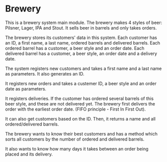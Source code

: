 # Brewery

This is a brewery system main module. The brewery makes 4 styles of beer: Pilsner, Lager, IPA and Stout. It sells beer in barrels and only takes orders. 

The brewery stores its customers' data in this system. Each customer has an ID, a first name, a last name, ordered barrels and delivered barrels. Each ordered barrel has a customer, a beer style and an order date. Each delivered barrel has a customer, a beer style, an order date and a delivery date. 

The system registers new customers and takes a first name and a last name as parameters. It also generates an ID. 

It registers new orders and takes a custemer ID, a beer style and an order date as parameters.

It registers deliveries. If the customer has ordered several barrels of this beer style, and these are not delivered yet. The brewery first delivers the order with the earliest order date. (FIFO principle  - First In First Out). 

It can also get customers based on the ID. Then, it returns a name and all ordered/delivered barrels.

The brewery wants to know their best customers and has a method which sorts all customers by the number of ordered and delivered barrels.

It also wants to know how many days it takes between an order being placed and its delivery.
